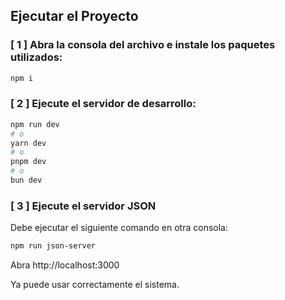## Ejecutar el Proyecto

### [ 1 ] Abra la consola del archivo e instale los paquetes utilizados:

```bash
npm i
```

### [ 2 ] Ejecute el servidor de desarrollo:

```bash
npm run dev
# o
yarn dev
# o
pnpm dev
# o
bun dev
```

### [ 3 ] Ejecute el servidor JSON

Debe ejecutar el siguiente comando en otra consola:

```bash
npm run json-server
```


Abra http://localhost:3000 


Ya puede usar correctamente el sistema.
